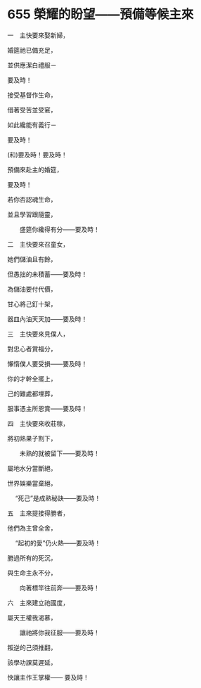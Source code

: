 # 655 榮耀的盼望——預備等候主來

一　主快要來娶新婦，

婚筵祂已備充足，

並供應潔白禮服－

要及時！

接受基督作生命，

借著受苦並受窘，

如此纔能有義行－

要及時！

(和)要及時！要及時！

預備來赴主的婚筵，

要及時！

若你否認魂生命，

並且學習跟隨靈，

　　盛筵你纔得有分——要及時！

二　主快要來召童女，

她們儲油且有餘，

但愚拙的未積蓄——要及時！

為儲油要付代價，

甘心將己釘十架，

器皿內油天天加——要及時！

三　主快要來見僕人，

對忠心者賞福分，

懶惰僕人要受損——要及時！

你的才幹全擺上，

己的難處都埋葬，

服事憑主所恩賞——要及時！

四　主快要來收莊稼，

將初熟果子割下，

　　未熟的就被留下——要及時！

屬地水分當斷絕，

世界娛樂當棄絕，

　 “死己”是成熟秘訣——要及時！

五　主來提接得勝者，

他們為主曾全舍，

　 “起初的愛”仍火熱——要及時！

勝過所有的死沉，

與生命主永不分，

　　向著標竿往前奔——要及時！

六　主來建立祂國度，

屬天王權我渴慕，

　　讓祂將你我征服——要及時！

叛逆的己須推翻，

該學功課莫遲延，

快讓主作王掌權—— 要及時！

